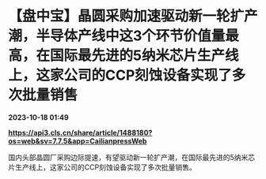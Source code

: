 # 【盘中宝】晶圆采购加速驱动新一轮扩产潮，半导体产线中这3个环节价值量最高，在国际最先进的5纳米芯片生产线上，这家公司的CCP刻蚀设备实现了多次批量销售

**2023-10-18 01:49**

**https://api3.cls.cn/share/article/1488180?os=web&sv=7.7.5&app=CailianpressWeb**

国内头部晶圆厂采购边际提速，有望驱动新一轮扩产潮，在国际最先进的5纳米芯片生产线上，这家公司的CCP刻蚀设备实现了多次批量销售。